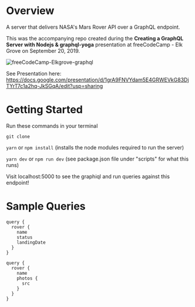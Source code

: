 # Overview
A server that delivers NASA's Mars Rover API over a GraphQL endpoint. 

This was the accompanying repo created during the **Creating a GraphQL Server with Nodejs & graphql-yoga** presentation at freeCodeCamp - Elk Grove on September 20, 2019.

![freeCodeCamp-Elkgrove-graphql](https://user-images.githubusercontent.com/31245853/65402206-d5437b80-dd81-11e9-87b9-73967f2a9ed5.png)

See Presentation here: https://docs.google.com/presentation/d/1grA9FNVYdam5E4GRWEVkG83DjTYrT7c1a2hq-JkSGqA/edit?usp=sharing

# Getting Started
Run these commands in your terminal 

`git clone`

`yarn` or `npm install` (installs the node modules required to run the server)

`yarn dev` or `npm run dev` (see package.json file under "scripts" for what this runs)

Visit localhost:5000 to see the graphiql and run queries against this endpoint!

# Sample Queries

```
query {
  rover {
    name
    status
    landingDate
  }
}
```

```
query {
  rover {
    name
    photos {
      src
    }
  }
}
```
